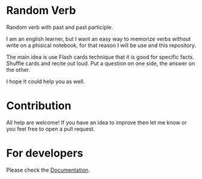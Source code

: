 # Random Verb

Random verb with past and past participle.

I am an english learner, but I want an easy way to memorize verbs without write on a phisical notebook, for that reason I will be use and this repository. 

The main idea is use Flash cards technique that it is good for specific facts. Shuffle cards and recite out loud. Put a question on one side, the answer on the other.

I hope It could help you as well. 

# Contribution

All help are welcome! If you have an idea to improve then let me know or you feel free to open a pull request.

# For developers

Please check the [Documentation](DEVELOP.md).